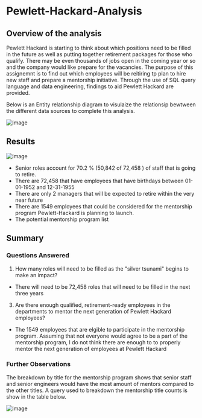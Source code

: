 # Pewlett-Hackard-Analysis

## Overview of the analysis 

Pewlett Hackard is starting to think about which positions need to be filled in the future as well as putting together retirement packages for those who qualify. There may be even thousands of jobs open in the coming year or so and the company would like prepare for the vacancies. The purpose of this assignemnt is to find out which employees will be reitiring tp plan to hire new staff and prepare a mentorship initiative. Through the use of SQL query language and data engineering, findings to aid Pewlett Hackard are provided.

Below is an Entity relationship diagram to visulaize the relationsip bewtween the different data sources to complete this analysis.

![image](https://user-images.githubusercontent.com/96553992/154599906-46856a35-c063-4d5f-b8b8-427c7a9b1d84.png)



## Results 

![image](https://user-images.githubusercontent.com/96553992/154606662-bf4c340b-775c-429d-a05f-e1bfdbf64177.png)



* Senior roles account for 70.2 % (50,842 of 72,458 ) of staff that is going to retire.
* There are 72,458 that have employees that have birthdays between 01-01-1952 and 12-31-1955
* There are only 2 managers that will be expected to retire within the very near future
* There are 1549 employees that could be considered for the mentorship program Pewlett-Hackard is planning to launch.
* The potential mentorship program list  


## Summary

### Questions Answered
1) How many roles will need to be filled as the "silver tsunami" begins to make an impact?
  * There will need to be 72,458 roles that will need to be filled in the next three years
3) Are there enough qualified, retirement-ready employees in the departments to mentor the next generation of Pewlett Hackard employees?
  * The 1549 employees that are elgible to participate in the mentorship program. Assuming that not everyone would agree to be a part of the mentorship program, I do not think there are enough to to properly mentor the next generation of employees at Pewlett Hackard 

### Further Observations

The breakdown by title for the mentorship program shows that senior staff and senior engineers would have the most amount of mentors compared to the other titles. A query used to breakdown the mentorship title counts is show in the table below.

![image](https://user-images.githubusercontent.com/96553992/154696503-009f2cba-9488-479e-84b1-264bdc05921c.png)



